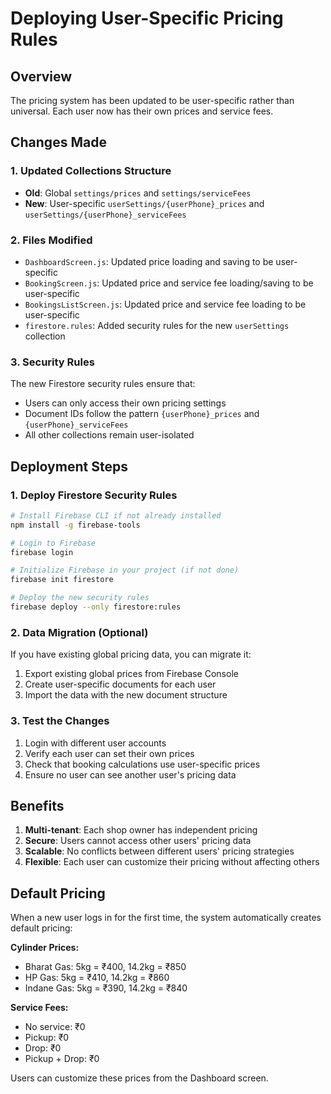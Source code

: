 # Deploying User-Specific Pricing Rules

## Overview
The pricing system has been updated to be user-specific rather than universal. Each user now has their own prices and service fees.

## Changes Made

### 1. Updated Collections Structure
- **Old**: Global `settings/prices` and `settings/serviceFees`
- **New**: User-specific `userSettings/{userPhone}_prices` and `userSettings/{userPhone}_serviceFees`

### 2. Files Modified
- `DashboardScreen.js`: Updated price loading and saving to be user-specific
- `BookingScreen.js`: Updated price and service fee loading/saving to be user-specific  
- `BookingsListScreen.js`: Updated price and service fee loading to be user-specific
- `firestore.rules`: Added security rules for the new `userSettings` collection

### 3. Security Rules
The new Firestore security rules ensure that:
- Users can only access their own pricing settings
- Document IDs follow the pattern `{userPhone}_prices` and `{userPhone}_serviceFees`
- All other collections remain user-isolated

## Deployment Steps

### 1. Deploy Firestore Security Rules
```bash
# Install Firebase CLI if not already installed
npm install -g firebase-tools

# Login to Firebase
firebase login

# Initialize Firebase in your project (if not done)
firebase init firestore

# Deploy the new security rules
firebase deploy --only firestore:rules
```

### 2. Data Migration (Optional)
If you have existing global pricing data, you can migrate it:

1. Export existing global prices from Firebase Console
2. Create user-specific documents for each user
3. Import the data with the new document structure

### 3. Test the Changes
1. Login with different user accounts
2. Verify each user can set their own prices
3. Check that booking calculations use user-specific prices
4. Ensure no user can see another user's pricing data

## Benefits

1. **Multi-tenant**: Each shop owner has independent pricing
2. **Secure**: Users cannot access other users' pricing data
3. **Scalable**: No conflicts between different users' pricing strategies
4. **Flexible**: Each user can customize their pricing without affecting others

## Default Pricing
When a new user logs in for the first time, the system automatically creates default pricing:

**Cylinder Prices:**
- Bharat Gas: 5kg = ₹400, 14.2kg = ₹850
- HP Gas: 5kg = ₹410, 14.2kg = ₹860  
- Indane Gas: 5kg = ₹390, 14.2kg = ₹840

**Service Fees:**
- No service: ₹0
- Pickup: ₹0
- Drop: ₹0
- Pickup + Drop: ₹0

Users can customize these prices from the Dashboard screen.
